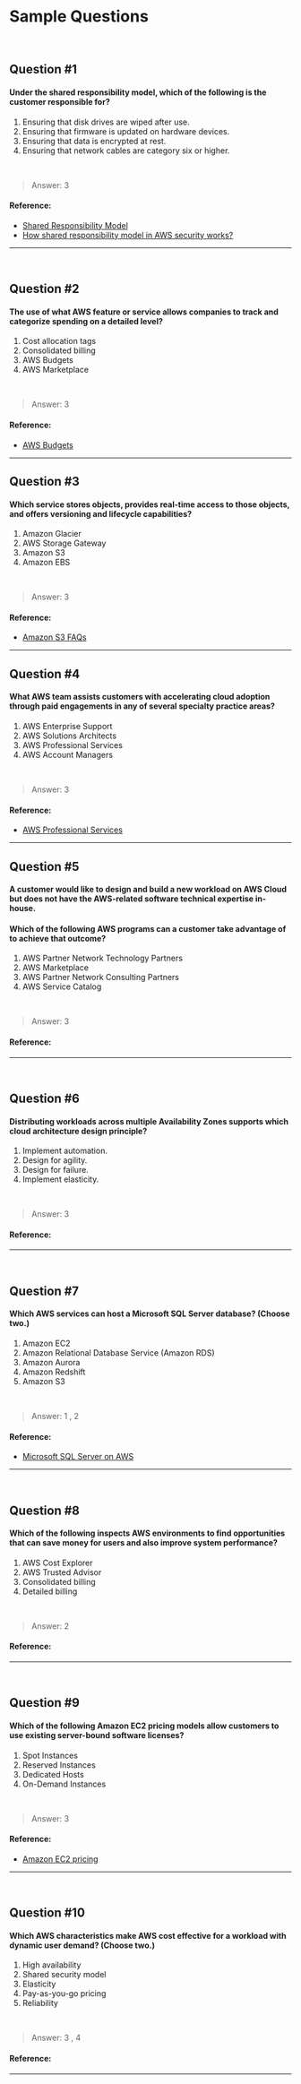 # Sample Questions

<br>

## Question #1

#### Under the shared responsibility model, which of the following is the customer responsible for?
1. Ensuring that disk drives are wiped after use.
2. Ensuring that firmware is updated on hardware devices.
3. Ensuring that data is encrypted at rest.
4. Ensuring that network cables are category six or higher.

<br>

> Answer: 3

#### Reference:
- <a href="https://aws.amazon.com/compliance/shared-responsibility-model/">Shared Responsibility Model</a>
- <a href="https://www.whizlabs.com/blog/aws-security-shared-responsibility/">How shared responsibility model in AWS security works?</a>


___

<br>

## Question #2

#### The use of what AWS feature or service allows companies to track and categorize spending on a detailed level?
1. Cost allocation tags
2. Consolidated billing
3. AWS Budgets
4. AWS Marketplace

<br>

> Answer: 3


#### Reference:
- <a href="https://aws.amazon.com/aws-cost-management/aws-budgets/">AWS Budgets</a>


___


## Question #3

#### Which service stores objects, provides real-time access to those objects, and offers versioning and lifecycle capabilities?
1. Amazon Glacier
2. AWS Storage Gateway
3. Amazon S3
4. Amazon EBS


<br>

> Answer: 3


#### Reference:
- <a href="https://aws.amazon.com/s3/faqs/">Amazon S3 FAQs</a>


___

## Question #4

#### What AWS team assists customers with accelerating cloud adoption through paid engagements in any of several specialty practice areas?
1. AWS Enterprise Support
2. AWS Solutions Architects
3. AWS Professional Services
4. AWS Account Managers


<br>

> Answer: 3


#### Reference:
- <a href="https://aws.amazon.com/professional-services/">AWS Professional Services</a>

___

## Question #5

#### A customer would like to design and build a new workload on AWS Cloud but does not have the AWS-related software technical expertise in-house.
#### Which of the following AWS programs can a customer take advantage of to achieve that outcome?
1. AWS Partner Network Technology Partners
2. AWS Marketplace
3. AWS Partner Network Consulting Partners
4. AWS Service Catalog


<br>

> Answer: 3


#### Reference:


___

<br>

## Question #6

#### Distributing workloads across multiple Availability Zones supports which cloud architecture design principle?
1. Implement automation.
2. Design for agility.
3. Design for failure.
4. Implement elasticity.

<br>

> Answer: 3

#### Reference:


___

<br>

## Question #7

#### Which AWS services can host a Microsoft SQL Server database? (Choose two.)
1. Amazon EC2
2. Amazon Relational Database Service (Amazon RDS)
3. Amazon Aurora
4. Amazon Redshift
5. Amazon S3

<br>

> Answer: 1 , 2

#### Reference:
- <a href="https://aws.amazon.com/sql/">Microsoft SQL Server on AWS</a>


___


<br>

## Question #8

#### Which of the following inspects AWS environments to find opportunities that can save money for users and also improve system performance?
1. AWS Cost Explorer
2. AWS Trusted Advisor
3. Consolidated billing
4. Detailed billing

<br>

> Answer: 2

#### Reference:

___


<br>

## Question #9

#### Which of the following Amazon EC2 pricing models allow customers to use existing server-bound software licenses?
1. Spot Instances
2. Reserved Instances
3. Dedicated Hosts
4. On-Demand Instances

<br>

> Answer: 3

#### Reference:
- <a href="https://aws.amazon.com/ec2/pricing/">Amazon EC2 pricing</a>

___


<br>

## Question #10

#### Which AWS characteristics make AWS cost effective for a workload with dynamic user demand? (Choose two.)
1. High availability
2. Shared security model
3. Elasticity
4. Pay-as-you-go pricing
5. Reliability

<br>

> Answer: 3 , 4

#### Reference:

___

